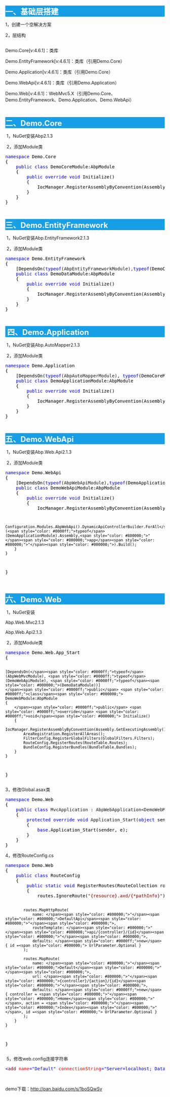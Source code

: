 <p style="background-color: #169fe6;"><span style="color: #ffffff;"><strong><span style="font-size: 18pt;">一、基础层搭建</span></strong></span></p>
<p>1，创建一个空解决方案&nbsp;</p>
<p>2，层结构</p>
<p><img src="http://images2017.cnblogs.com/blog/741594/201709/741594-20170915104832047-1406655887.png" alt="" /></p>
<p>Demo.Core[v:4.6.1]：类库</p>
<p>Demo.EntityFramework[v:4.6.1]：类库（引用Demo.Core）</p>
<p>Demo.Application[v:4.6.1]：类库（引用Demo.Core）</p>
<p>Demo.WebApi[v:4.6.1]：类库（引用Demo.Application）</p>
<p>Demo.Web[v:4.6.1]：WebMvc5.X（引用Demo.Core、Demo.EntityFramework、Demo.Application、Demo.WebApi）</p>
<p>&nbsp;</p>
<p style="background-color: #169fe6;"><span style="color: #ffffff;"><strong><span style="font-size: 18pt;">二、Demo.Core</span></strong></span></p>
<p>&nbsp;1，NuGet安装Abp2.1.3</p>
<p>&nbsp;2，添加Module类</p>
<div class="cnblogs_code">
<pre><span style="color: #0000ff;">namespace</span><span style="color: #000000;"> Demo.Core
{
    </span><span style="color: #0000ff;">public</span> <span style="color: #0000ff;">class</span><span style="color: #000000;"> DemoCoreModule:AbpModule
    {
        </span><span style="color: #0000ff;">public</span> <span style="color: #0000ff;">override</span> <span style="color: #0000ff;">void</span><span style="color: #000000;"> Initialize()
        {
            IocManager.RegisterAssemblyByConvention(Assembly.GetExecutingAssembly());
        }
    }
}</span></pre>
</div>
<p>&nbsp;</p>
<p style="background-color: #169fe6;"><span style="font-size: 18pt; color: #ffffff;"><strong>三、Demo.EntityFramework</strong></span></p>
<p>&nbsp;1，NuGet安装Abp.EntityFramework2.1.3</p>
<p>&nbsp;2，添加Module类</p>
<div class="cnblogs_code">
<pre><span style="color: #0000ff;">namespace</span><span style="color: #000000;"> Demo.EntityFramework
{
    [DependsOn(</span><span style="color: #0000ff;">typeof</span>(AbpEntityFrameworkModule),<span style="color: #0000ff;">typeof</span><span style="color: #000000;">(DemoCoreModule))]
    </span><span style="color: #0000ff;">public</span> <span style="color: #0000ff;">class</span><span style="color: #000000;"> DemoDataModule:AbpModule
    {
        </span><span style="color: #0000ff;">public</span> <span style="color: #0000ff;">override</span> <span style="color: #0000ff;">void</span><span style="color: #000000;"> Initialize()
        {
            IocManager.RegisterAssemblyByConvention(Assembly.GetExecutingAssembly());
        }
    }
}</span></pre>
</div>
<p>&nbsp;</p>
<p style="background-color: #169fe6;"><span style="color: #ffffff;"><strong><span style="font-size: 18pt;">&nbsp;四、Demo.Application</span></strong></span></p>
<p>&nbsp;1，NuGet安装Abp.AutoMapper2.1.3</p>
<p>&nbsp;2，添加Module类</p>
<div class="cnblogs_code">
<pre><span style="color: #0000ff;">namespace</span><span style="color: #000000;"> Demo.Application
{
    [DependsOn(</span><span style="color: #0000ff;">typeof</span>(AbpAutoMapperModule), <span style="color: #0000ff;">typeof</span><span style="color: #000000;">(DemoCoreModule))]
    </span><span style="color: #0000ff;">public</span> <span style="color: #0000ff;">class</span><span style="color: #000000;"> DemoApplicationModule:AbpModule
    {
        </span><span style="color: #0000ff;">public</span> <span style="color: #0000ff;">override</span> <span style="color: #0000ff;">void</span><span style="color: #000000;"> Initialize()
        {
            IocManager.RegisterAssemblyByConvention(Assembly.GetExecutingAssembly());
        }
    }
}</span></pre>
</div>
<p>&nbsp;</p>
<p style="background-color: #169fe6;"><span style="color: #ffffff;"><strong><span style="font-size: 18pt;">五、Demo.WebApi</span></strong></span></p>
<p>&nbsp;1，NuGet安装Abp.Web.Api2.1.3</p>
<p>&nbsp;2，添加Module类</p>
<div class="cnblogs_code">
<pre><span style="color: #0000ff;">namespace</span><span style="color: #000000;"> Demo.WebApi
{
    [DependsOn(</span><span style="color: #0000ff;">typeof</span>(AbpWebApiModule),<span style="color: #0000ff;">typeof</span><span style="color: #000000;">(DemoApplicationModule))]
    </span><span style="color: #0000ff;">public</span> <span style="color: #0000ff;">class</span><span style="color: #000000;"> DemoWebApiModule:AbpModule
    {
        </span><span style="color: #0000ff;">public</span> <span style="color: #0000ff;">override</span> <span style="color: #0000ff;">void</span><span style="color: #000000;"> Initialize()
        {
            IocManager.RegisterAssemblyByConvention(Assembly.GetExecutingAssembly());

            Configuration.Modules.AbpWebApi().DynamicApiControllerBuilder.ForAll</span>&lt;IApplicationService&gt;(<span style="color: #0000ff;">typeof</span>(DemoApplicationModule).Assembly,<span style="color: #800000;">"</span><span style="color: #800000;">app</span><span style="color: #800000;">"</span><span style="color: #000000;">).Build();
        }
    }
}</span></pre>
</div>
<p>&nbsp;</p>
<p style="background-color: #169fe6;"><span style="color: #ffffff;"><strong><span style="font-size: 18pt;">六、Demo.Web</span></strong></span></p>
<p>&nbsp;1，NuGet安装</p>
<p>Abp.Web.Mvc2.1.3</p>
<p>Abp.Web.Api2.1.3</p>
<p>&nbsp;2，添加Module类</p>
<div class="cnblogs_code">
<pre><span style="color: #0000ff;">namespace</span><span style="color: #000000;"> Demo.Web.App_Start
{

    [DependsOn(</span><span style="color: #0000ff;">typeof</span>(AbpWebMvcModule), <span style="color: #0000ff;">typeof</span>(DemoWebApiModule), <span style="color: #0000ff;">typeof</span><span style="color: #000000;">(DemoDataModule))]
    </span><span style="color: #0000ff;">public</span> <span style="color: #0000ff;">class</span><span style="color: #000000;"> DemoWebModule:AbpModule
    {
        </span><span style="color: #0000ff;">public</span> <span style="color: #0000ff;">override</span> <span style="color: #0000ff;">void</span><span style="color: #000000;"> Initialize()
        {
            IocManager.RegisterAssemblyByConvention(Assembly.GetExecutingAssembly());
            AreaRegistration.RegisterAllAreas();
            FilterConfig.RegisterGlobalFilters(GlobalFilters.Filters);
            RouteConfig.RegisterRoutes(RouteTable.Routes);
            BundleConfig.RegisterBundles(BundleTable.Bundles);
        }
    }
}</span></pre>
</div>
<p>3，修改Global.asax类</p>
<div class="cnblogs_code">
<pre><span style="color: #0000ff;">namespace</span><span style="color: #000000;"> Demo.Web
{
    </span><span style="color: #0000ff;">public</span> <span style="color: #0000ff;">class</span> MvcApplication : AbpWebApplication&lt;DemoWebModule&gt;<span style="color: #000000;">
    {
        </span><span style="color: #0000ff;">protected</span> <span style="color: #0000ff;">override</span> <span style="color: #0000ff;">void</span> Application_Start(<span style="color: #0000ff;">object</span><span style="color: #000000;"> sender, EventArgs e)
        {
            </span><span style="color: #0000ff;">base</span><span style="color: #000000;">.Application_Start(sender, e);
        }
    }
}</span></pre>
</div>
<p>4，修改RouteConfig.cs</p>
<div class="cnblogs_code">
<pre><span style="color: #0000ff;">namespace</span><span style="color: #000000;"> Demo.Web
{
    </span><span style="color: #0000ff;">public</span> <span style="color: #0000ff;">class</span><span style="color: #000000;"> RouteConfig
    {
        </span><span style="color: #0000ff;">public</span> <span style="color: #0000ff;">static</span> <span style="color: #0000ff;">void</span><span style="color: #000000;"> RegisterRoutes(RouteCollection routes)
        {
            routes.IgnoreRoute(</span><span style="color: #800000;">"</span><span style="color: #800000;">{resource}.axd/{*pathInfo}</span><span style="color: #800000;">"</span><span style="color: #000000;">);
            
            routes.MapHttpRoute(
                name: </span><span style="color: #800000;">"</span><span style="color: #800000;">DefaultApi</span><span style="color: #800000;">"</span><span style="color: #000000;">,
                routeTemplate: </span><span style="color: #800000;">"</span><span style="color: #800000;">api/{controller}/{id}</span><span style="color: #800000;">"</span><span style="color: #000000;">,
                defaults: </span><span style="color: #0000ff;">new</span> { id =<span style="color: #000000;"> UrlParameter.Optional }
            );

            routes.MapRoute(
                name: </span><span style="color: #800000;">"</span><span style="color: #800000;">Default</span><span style="color: #800000;">"</span><span style="color: #000000;">,
                url: </span><span style="color: #800000;">"</span><span style="color: #800000;">{controller}/{action}/{id}</span><span style="color: #800000;">"</span><span style="color: #000000;">,
                defaults: </span><span style="color: #0000ff;">new</span> { controller = <span style="color: #800000;">"</span><span style="color: #800000;">Home</span><span style="color: #800000;">"</span>, action = <span style="color: #800000;">"</span><span style="color: #800000;">Index</span><span style="color: #800000;">"</span>, id =<span style="color: #000000;"> UrlParameter.Optional }
            );
        }
    }
}</span></pre>
</div>
<p>&nbsp;5，修改web.config连接字符串</p>
<div class="cnblogs_code">
<pre><span style="color: #0000ff;">&lt;</span><span style="color: #800000;">add </span><span style="color: #ff0000;">name</span><span style="color: #0000ff;">="Default"</span><span style="color: #ff0000;"> connectionString</span><span style="color: #0000ff;">="Server=localhost; Database=demo; Trusted_Connection=True;"</span><span style="color: #ff0000;"> providerName</span><span style="color: #0000ff;">="System.Data.SqlClient"</span> <span style="color: #0000ff;">/&gt;</span></pre>
</div>
<p>&nbsp;</p>
<p>demo下载：<a href="http://pan.baidu.com/s/1boSQwSv" target="_blank">http://pan.baidu.com/s/1boSQwSv</a></p>
<p>&nbsp;</p>